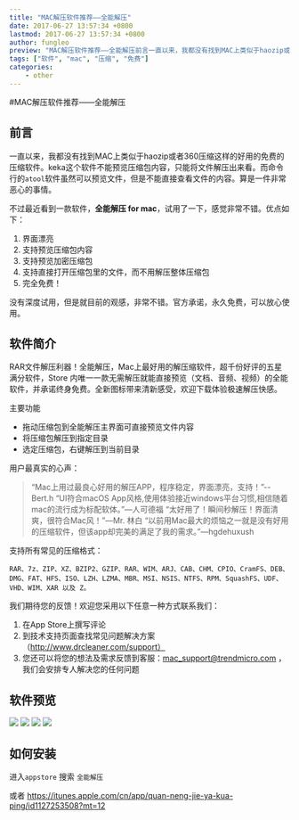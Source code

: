 ```yaml
---
title: "MAC解压软件推荐——全能解压"
date: 2017-06-27 13:57:34 +0800
lastmod: 2017-06-27 13:57:34 +0800
author: fungleo
preview: "MAC解压软件推荐——全能解压前言一直以来，我都没有找到MAC上类似于haozip或者360压缩这样的好用的免费的压缩软件。keka这个软件不能预览压缩包内容，只能将文件解压出来看。而命令行的atool软件虽然可以预览文件，但是不能直接查看文件的内容。算是一件非常恶心的事情。不过最近看到一款软件，全能解压formac，试用了一下，感觉非常不错。优点如下：界面漂亮支持预览压缩包内容支持预览加"
tags: ["软件", "mac", "压缩", "免费"]
categories:
    - other
---
```


#MAC解压软件推荐——全能解压

## 前言

一直以来，我都没有找到MAC上类似于haozip或者360压缩这样的好用的免费的压缩软件。keka这个软件不能预览压缩包内容，只能将文件解压出来看。而命令行的`atool`软件虽然可以预览文件，但是不能直接查看文件的内容。算是一件非常恶心的事情。

不过最近看到一款软件，**全能解压 for mac**，试用了一下，感觉非常不错。优点如下：

1. 界面漂亮
2. 支持预览压缩包内容
3. 支持预览加密压缩包
4. 支持直接打开压缩包里的文件，而不用解压整体压缩包
5. 完全免费！

没有深度试用，但是就目前的观感，非常不错。官方承诺，永久免费，可以放心使用。

## 软件简介

RAR文件解压利器！全能解压，Mac上最好用的解压缩软件，超千份好评的五星满分软件，Store 内唯一一款无需解压就能直接预览（文档、音频、视频）的全能软件，并承诺终身免费。全新图标带来清新感受，欢迎下载体验极速解压快感。

主要功能

- 拖动压缩包到全能解压主界面可直接预览文件内容
- 将压缩包解压到指定目录
- 选定压缩包，右键解压到当前目录

用户最真实的心声：
>“Mac上用过最良心好用的解压APP，程序稳定，界面漂亮，支持！”--Bert.h
>“UI符合macOS App风格,使用体验接近windows平台习惯,相信随着mac的流行成为标配软体。”—人可德福
>“太好用了！瞬间秒解压！界面清爽，很符合Mac风！”—Mr. 林白
>“以前用Mac最大的烦恼之一就是没有好用的压缩软件，但该app却完美的满足了我的需求。”—hgdehuxush

支持所有常见的压缩格式：
```
RAR、7z、ZIP、XZ、BZIP2、GZIP、RAR、WIM、ARJ、CAB、CHM、CPIO、CramFS、DEB、DMG、FAT、HFS、ISO、LZH、LZMA、MBR、MSI、NSIS、NTFS、RPM、SquashFS、UDF、VHD、WIM、XAR 以及 Z。
```
我们期待您的反馈！欢迎您采用以下任意一种方式联系我们：

1. 在App Store上撰写评论
2. 到技术支持页面查找常见问题解决方案 （http://www.drcleaner.com/support） 
3. 您还可以将您的想法及需求反馈到客服：mac_support@trendmicro.com ，我们会安排专人解决您的任何问题

## 软件预览

![](https://raw.githubusercontent.com/fengcms/articles/master/image/71/e4f1c23a5e5674014fcddf84588e53.jpg)
![](https://raw.githubusercontent.com/fengcms/articles/master/image/71/e4f1c23a5e5674014fcddf84588e53.jpg)
![](https://raw.githubusercontent.com/fengcms/articles/master/image/71/e4f1c23a5e5674014fcddf84588e53.jpg)
![](https://raw.githubusercontent.com/fengcms/articles/master/image/71/e4f1c23a5e5674014fcddf84588e53.jpg)
## 如何安装

进入`appstore` 搜索 `全能解压`

或者 https://itunes.apple.com/cn/app/quan-neng-jie-ya-kua-ping/id1127253508?mt=12